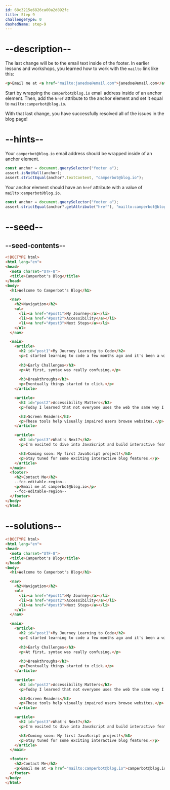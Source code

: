 ```yaml
---
id: 68c3215e6826ca00a2d892fc
title: Step 9
challengeType: 0
dashedName: step-9
---
```


# --description--

The last change will be to the email text inside of the footer. In earlier lessons and workshops, you learned how to work with the `mailto` link like this:

```html
<p>Email me at <a href="mailto:janedoe@email.com">janedoe@email.com</a></p>
```

Start by wrapping the `camperbot@blog.io` email address inside of an anchor element. Then, add the `href` attribute to the anchor element and set it equal to `mailto:camperbot@blog.io`.

With that last change, you have successfully resolved all of the issues in the blog page!

# --hints--

Your `camperbot@blog.io` email address should be wrapped inside of an anchor element.

```js
const anchor = document.querySelector("footer a");
assert.isNotNull(anchor);
assert.strictEqual(anchor?.textContent, "camperbot@blog.io");
```

Your anchor element should have an `href` attribute with a value of `mailto:camperbot@blog.io`.

```js
const anchor = document.querySelector("footer a");
assert.strictEqual(anchor?.getAttribute("href"), "mailto:camperbot@blog.io");
```

# --seed--

## --seed-contents--

```html
<!DOCTYPE html>
<html lang="en">
<head>
  <meta charset="UTF-8">
  <title>Camperbot's Blog</title>
</head>
<body>
  <h1>Welcome to Camperbot's Blog</h1>

  <nav>
    <h2>Navigation</h2>
    <ul>
      <li><a href="#post1">My Journey</a></li>
      <li><a href="#post2">Accessibility</a></li>
      <li><a href="#post3">Next Steps</a></li>
    </ul>
  </nav>

  <main>
    <article>
      <h2 id="post1">My Journey Learning to Code</h2>
      <p>I started learning to code a few months ago and it's been a wild ride!</p>
      
      <h3>Early Challenges</h3>
      <p>At first, syntax was really confusing.</p>
      
      <h3>Breakthroughs</h3>
      <p>Eventually things started to click.</p>
    </article>

    <article>
      <h2 id="post2">Accessibility Matters</h2>
      <p>Today I learned that not everyone uses the web the same way I do.</p>

      <h3>Screen Readers</h3>
      <p>These tools help visually impaired users browse websites.</p>
    </article>

    <article>
      <h2 id="post3">What's Next?</h2>
      <p>I'm excited to dive into JavaScript and build interactive features!</p>

      <h3>Coming soon: My first JavaScript project!</h3>
      <p>Stay tuned for some exciting interactive blog features.</p>
    </article>
  </main>
  <footer>
    <h2>Contact Me</h2>
    --fcc-editable-region--
    <p>Email me at camperbot@blog.io</p>
    --fcc-editable-region--
  </footer>
</body>
</html>
```

# --solutions--

```html
<!DOCTYPE html>
<html lang="en">
<head>
  <meta charset="UTF-8">
  <title>Camperbot's Blog</title>
</head>
<body>
  <h1>Welcome to Camperbot's Blog</h1>

  <nav>
    <h2>Navigation</h2>
    <ul>
      <li><a href="#post1">My Journey</a></li>
      <li><a href="#post2">Accessibility</a></li>
      <li><a href="#post3">Next Steps</a></li>
    </ul>
  </nav>

  <main>
    <article>
      <h2 id="post1">My Journey Learning to Code</h2>
      <p>I started learning to code a few months ago and it's been a wild ride!</p>
      
      <h3>Early Challenges</h3>
      <p>At first, syntax was really confusing.</p>
      
      <h3>Breakthroughs</h3>
      <p>Eventually things started to click.</p>
    </article>

    <article>
      <h2 id="post2">Accessibility Matters</h2>
      <p>Today I learned that not everyone uses the web the same way I do.</p>

      <h3>Screen Readers</h3>
      <p>These tools help visually impaired users browse websites.</p>
    </article>

    <article>
      <h2 id="post3">What's Next?</h2>
      <p>I'm excited to dive into JavaScript and build interactive features!</p>

      <h3>Coming soon: My first JavaScript project!</h3>
      <p>Stay tuned for some exciting interactive blog features.</p>
    </article>
  </main>

  <footer>
    <h2>Contact Me</h2>
    <p>Email me at <a href="mailto:camperbot@blog.io">camperbot@blog.io</a></p>
  </footer>
</body>
</html>
```
